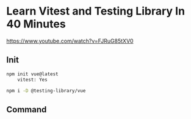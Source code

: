 # Learn Vitest and Testing Library In 40 Minutes
https://www.youtube.com/watch?v=FJRuG85tXV0

## Init
```sh
npm init vue@latest
    vitest: Yes

npm i -D @testing-library/vue

```

## Command
